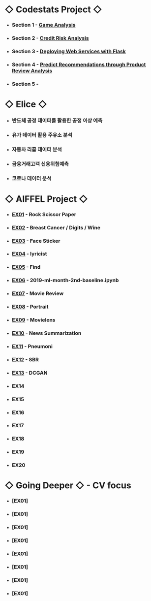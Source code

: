 # ◇ Codestats Project ◇
* ### Section 1 - [Game Analysis](url)

* ### Section 2 - [Credit Risk Analysis](url)

* ### Section 3 - [Deploying Web Services with Flask](url)

* ### Section 4 - [Predict Recommendations through Product Review Analysis](url)

* ### Section 5 - 


# ◇ Elice ◇
* ### 반도체 공정 데이터를 활용한 공정 이상 예측

* ### 유가 데이터 활용 주유소 분석

* ### 자동차 리콜 데이터 분석

* ### 금융거래고객 신용위험예측

* ### 코로나 데이터 분석



# ◇ AIFFEL Project ◇ 

* ### [EX01](https://github.com/Raziel-JKM/Practice/tree/main/ai/EX01) - Rock Scissor Paper
* ### [EX02](https://github.com/Raziel-JKM/Practice/tree/main/ai/EX02) - Breast Cancer / Digits / Wine
* ### [EX03](https://github.com/Raziel-JKM/Practice/tree/main/ai/EX03) - Face Sticker
* ### [EX04](https://github.com/Raziel-JKM/Practice/tree/main/ai/EX04) - lyricist
* ### [EX05](https://github.com/Raziel-JKM/Practice/tree/main/ai/EX05) - Find
* ### [EX06](https://github.com/Raziel-JKM/Practice/tree/main/ai/EX06) - 2019-ml-month-2nd-baseline.ipynb
* ### [EX07](https://github.com/Raziel-JKM/Practice/tree/main/ai/EX07) - Movie Review
* ### [EX08](https://github.com/Raziel-JKM/Practice/tree/main/ai/EX08) - Portrait
* ### [EX09](https://github.com/Raziel-JKM/Practice/tree/main/ai/EX09) - Movielens
* ### [EX10](https://github.com/Raziel-JKM/Practice/tree/main/ai/EX10) - News Summarization
* ### [EX11](https://github.com/Raziel-JKM/Practice/tree/main/ai/EX11) - Pneumoni
* ### [EX12](https://github.com/Raziel-JKM/Practice/tree/main/ai/EX12) - SBR
* ### [EX13](https://github.com/Raziel-JKM/Practice/tree/main/ai/EX13) - DCGAN
* ### EX14
* ### EX15
* ### EX16
* ### EX17
* ### EX18
* ### EX19
* ### EX20



# ◇ Going Deeper ◇ - CV focus

* ### [EX01]
* ### [EX01]
* ### [EX01]
* ### [EX01]
* ### [EX01]
* ### [EX01]
* ### [EX01]
* ### [EX01]
